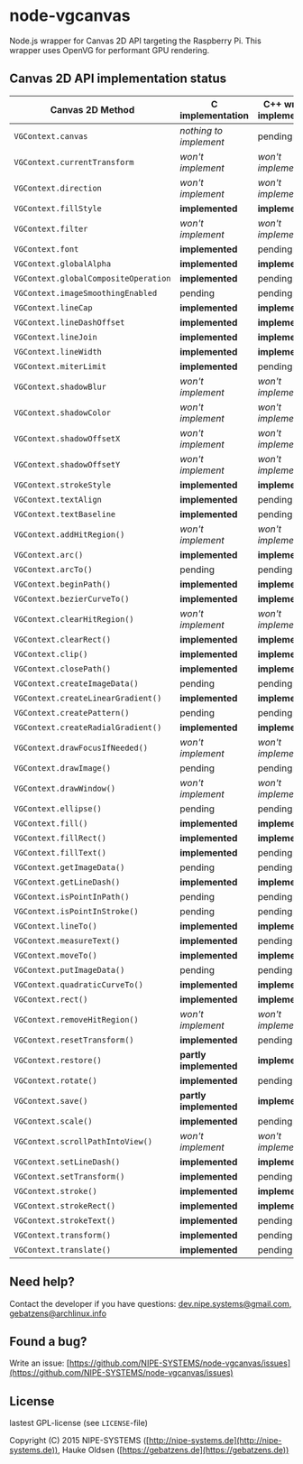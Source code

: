 # node-vgcanvas

Node.js wrapper for Canvas 2D API targeting the Raspberry Pi. This wrapper uses OpenVG for performant GPU rendering.

## Canvas 2D API implementation status

Canvas 2D Method | C implementation | C++ wrapper implementation | Node.JS implementation
-----------------|------------------|----------------------------|-----------------------
`VGContext.canvas` | *nothing to implement* | pending | pending 
`VGContext.currentTransform` | *won't implement* | *won't implement* | *won't implement* 
`VGContext.direction` | *won't implement* | *won't implement* | *won't implement* 
`VGContext.fillStyle` | **implemented** | **implemented** | **implemented**
`VGContext.filter` | *won't implement* | *won't implement* | *won't implement* 
`VGContext.font` | **implemented** | pending | pending 
`VGContext.globalAlpha` | **implemented** |  **implemented** | **implemented**
`VGContext.globalCompositeOperation` | **implemented** | pending | pending 
`VGContext.imageSmoothingEnabled` | pending | pending | pending 
`VGContext.lineCap` | **implemented** | **implemented** | **implemented**
`VGContext.lineDashOffset` | **implemented** | **implemented** | **implemented**
`VGContext.lineJoin` | **implemented** | **implemented** | **implemented**
`VGContext.lineWidth` | **implemented** | **implemented** | **implemented**
`VGContext.miterLimit` | **implemented** | pending | pending 
`VGContext.shadowBlur` | *won't implement* | *won't implement* | *won't implement* 
`VGContext.shadowColor` | *won't implement* | *won't implement* | *won't implement* 
`VGContext.shadowOffsetX` | *won't implement* | *won't implement* | *won't implement* 
`VGContext.shadowOffsetY` | *won't implement* | *won't implement* | *won't implement* 
`VGContext.strokeStyle` | **implemented** | **implemented** | **implemented**
`VGContext.textAlign` | **implemented** | pending | pending 
`VGContext.textBaseline` | **implemented** | pending | pending 
`VGContext.addHitRegion()` | *won't implement* | *won't implement* | *won't implement* 
`VGContext.arc()` | **implemented** | **implemented** | **implemented**
`VGContext.arcTo()` | pending | pending | pending 
`VGContext.beginPath()` | **implemented** | **implemented** | **implemented**
`VGContext.bezierCurveTo()` | **implemented** | **implemented** | **implemented**
`VGContext.clearHitRegion()` | *won't implement* | *won't implement* | *won't implement* 
`VGContext.clearRect()` | **implemented** | **implemented** | **implemented**
`VGContext.clip()` | **implemented** | **implemented** | **implemented**
`VGContext.closePath()` | **implemented** | **implemented** | **implemented**
`VGContext.createImageData()` | pending | pending | pending 
`VGContext.createLinearGradient()` | **implemented** | **implemented** | **implemented**
`VGContext.createPattern()` | pending | pending | pending 
`VGContext.createRadialGradient()` | **implemented** | **implemented** | **implemented**
`VGContext.drawFocusIfNeeded()` | *won't implement* | *won't implement* | *won't implement* 
`VGContext.drawImage()` | pending | pending | pending 
`VGContext.drawWindow()` | *won't implement* | *won't implement* | *won't implement* 
`VGContext.ellipse()` | pending | pending | pending 
`VGContext.fill()` | **implemented** | **implemented** | **implemented**
`VGContext.fillRect()` | **implemented** | **implemented** | **implemented**
`VGContext.fillText()` | **implemented** | pending | pending 
`VGContext.getImageData()` | pending | pending | pending 
`VGContext.getLineDash()` | **implemented** | **implemented** | **implemented**
`VGContext.isPointInPath()` | pending | pending | pending 
`VGContext.isPointInStroke()` | pending | pending | pending 
`VGContext.lineTo()` | **implemented** | **implemented** | **implemented**
`VGContext.measureText()` | **implemented** | pending | pending 
`VGContext.moveTo()` | **implemented** | **implemented** | **implemented**
`VGContext.putImageData()` | pending | pending | pending 
`VGContext.quadraticCurveTo()` | **implemented** | **implemented** | **implemented**
`VGContext.rect()` | **implemented** | **implemented** | **implemented**
`VGContext.removeHitRegion()` | *won't implement* | *won't implement* | *won't implement* 
`VGContext.resetTransform()` | **implemented** | pending | pending 
`VGContext.restore()` | **partly implemented** | **implemented** | **implemented**
`VGContext.rotate()` | **implemented** | pending | pending 
`VGContext.save()` | **partly implemented** | **implemented** | **implemented**
`VGContext.scale()` | **implemented** | pending | pending 
`VGContext.scrollPathIntoView()` | *won't implement* | *won't implement* | *won't implement* 
`VGContext.setLineDash()` | **implemented** | **implemented** | **implemented**
`VGContext.setTransform()` | **implemented** | pending | pending 
`VGContext.stroke()` | **implemented** | **implemented** | **implemented**
`VGContext.strokeRect()` | **implemented** | **implemented** | **implemented**
`VGContext.strokeText()` | **implemented** | pending | pending 
`VGContext.transform()` | **implemented** | pending | pending 
`VGContext.translate()` | **implemented** | pending | pending 

## Need help?

Contact the developer if you have questions: [dev.nipe.systems@gmail.com](mailto:dev.nipe.systems@gmail.com), [gebatzens@archlinux.info](gebatzens@archlinux.info)

## Found a bug?

Write an issue: [https://github.com/NIPE-SYSTEMS/node-vgcanvas/issues](https://github.com/NIPE-SYSTEMS/node-vgcanvas/issues)

## License

lastest GPL-license (see `LICENSE`-file)

Copyright (C) 2015 NIPE-SYSTEMS ([http://nipe-systems.de](http://nipe-systems.de)), Hauke Oldsen ([https://gebatzens.de](https://gebatzens.de))
